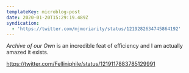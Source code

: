 ```yaml
---
templateKey: microblog-post
date: 2020-01-20T15:29:19.489Z
syndication:
  - 'https://twitter.com/mjmoriarity/status/1219282634745864192'
---
```


_Archive of our Own_ is an incredible feat of efficiency and I am actually amazed it exists.

https://twitter.com/Felliniphile/status/1219117883785129991
